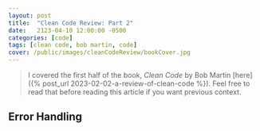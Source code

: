 ```yaml
---
layout: post
title:  "Clean Code Review: Part 2"
date:   2123-04-10 12:00:00 -0500
categories: [code]
tags: [clean code, bob martin, code]
cover: /public/images/cleanCodeReview/bookCover.jpg
---
```


> I covered the first half of the book, *Clean Code* by Bob Martin [here]({% post_url 2023-02-02-a-review-of-clean-code %}). Feel free to read that before reading this article if you want previous context.

## Error Handling

